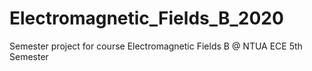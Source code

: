 # Electromagnetic_Fields_B_2020
Semester project for course Electromagnetic Fields B @ NTUA ECE 5th Semester
